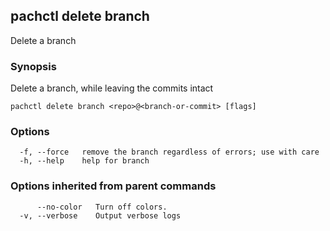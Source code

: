 ## pachctl delete branch

Delete a branch

### Synopsis

Delete a branch, while leaving the commits intact

```
pachctl delete branch <repo>@<branch-or-commit> [flags]
```

### Options

```
  -f, --force   remove the branch regardless of errors; use with care
  -h, --help    help for branch
```

### Options inherited from parent commands

```
      --no-color   Turn off colors.
  -v, --verbose    Output verbose logs
```
